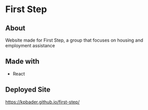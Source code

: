 # First Step

## About
Website made for First Step, a group that focuses on housing and employment assistance

## Made with 
* React

## Deployed Site
https://kpbader.github.io/first-step/
